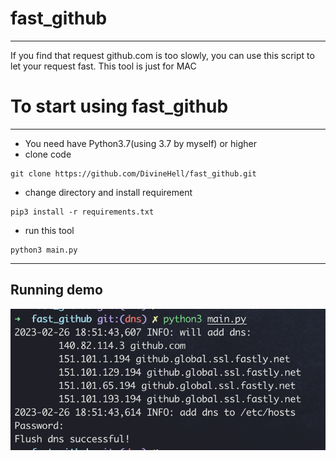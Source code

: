 # fast_github
---
If you find that request github.com is too slowly, you can use this script to let your request fast.
This tool is just for MAC

# To start using fast_github
---
- You need have Python3.7(using 3.7 by myself) or higher
- clone code
```shell script
git clone https://github.com/DivineHell/fast_github.git
```
- change directory and install requirement
```shell script
pip3 install -r requirements.txt
``` 
- run this tool
```shell script
python3 main.py
```
---
## Running demo
![run_demo](./images/run_demo.png)
